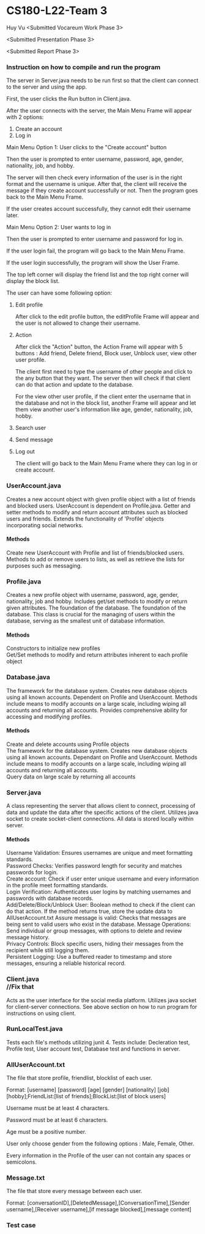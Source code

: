 # CS180-L22-Team 3

Huy Vu <Submitted Vocareum Work Phase 3>

<Submitted Presentation Phase 3>

<Submitted Report Phase 3>
### Instruction on how to compile and run the program

The server in Server.java needs to be run first so that the client can connect to the server and using the app.

First, the user clicks the Run button in Client.java.

After the user connects with the server, the Main Menu Frame will appear with 2 options:

1. Create an account
2. Log in

Main Menu Option 1: User clicks to the "Create account" button

Then the user is prompted to enter username, password, age, gender, nationality, job, and hobby.

The server will then check every information of the user is in the right format and the username is unique. After that, the client will receive the message if they create account successfully or not. Then the program goes back to the Main Menu Frame.

If the user creates account successfully, they cannot edit their username later.


Main Menu Option 2: User wants to log in

Then the user is prompted to enter username and password for log in.

If the user login fail, the program will go back to the Main Menu Frame.

If the user login successfully, the program will show the User Frame.

The top left corner will display the friend list and the top right corner will display the block list.

The user can have some following option:

1. Edit profile

   After click to the edit profile button, the editProfile Frame will appear and the user is not allowed to change their username.

2. Action

   After click the "Action" button, the Action Frame will appear with 5 buttons : Add friend, Delete friend, Block user, Unblock user, view other user profile.

   The client first need to type the username of other people and click to the any button that they want. The server then will check if that client can do that action and update to the database.

   For the view other user profile, if the client enter the username that in the database and not in the block list, another Frame will appear and let them view another user's information like age, gender, nationality, job, hobby.

3. Search user

4. Send message

5. Log out

   The client will go back to the Main Menu Frame where they can log in or create account.

### UserAccount.java <br/>
Creates a new account object with given profile object with a list of friends and blocked users. UserAccount is dependent on Profile.java.
Getter and setter methods to modify and return account attributes such as blocked users and friends.
Extends the functionality of 'Profile' objects incorporating social networks.
<br/>
#### Methods
Create new UserAccount with Profile and list of friends/blocked users.
<br/>
Methods to add or remove users to lists, as well as retrieve the lists for purposes such as messaging.
<br/>
### Profile.java <br/>
Creates a new profile object with username, password, age, gender, nationality, job and hobby. Includes get/set methods to modify or return given attributes.
The foundation of the database.
The foundation of the database. This class is crucial for the managing of users within the database, serving as the smallest unit of database information.
#### Methods
Constructors to initialize new profiles
<br/>
Get/Set methods to modify and return attributes inherent to
each profile object
<br/>

### Database.java <br/>
The framework for the database system. Creates new database objects using all known accounts. Dependent on Profile and UserAccount.
Methods include means to modify accounts on a large scale, including wiping all accounts and returning all accounts. Provides comprehensive ability for accessing and modifying profiles.
#### Methods
Create and delete accounts using Profile objects
<br/>
The framework for the database system. Creates new database objects using all known accounts. Dependant on Profile and UserAccount. Methods include means to modify accounts on a large scale, including wiping all accounts and returning all accounts.
<br/>
Query data on large scale by returning all accounts

### Server.java <br/>

A class representing the server that allows client to connect, processing of data and update the data after the specific actions of the client. 
Utilizes java socket to create socket-client connections. All data is stored locally within server. 

#### Methods

Username Validation: Ensures usernames are unique and meet formatting standards.<br/>
Password Checks: Verifies password length for security and matches passwords for login.<br/>
Create account: Check if user enter unique username and every information in the profile meet formatting standards.<br/>
Login Verification: Authenticates user logins by matching usernames and passwords with database records.<br/>
Add/Delete/Block/Unblock User: Boolean method to check if the client can do that action. If the method returns true, store the update data to AllUserAccount.txt
Assure message is valid: Checks that messages are being sent to valid users who exist in the database.
Message Operations: Send individual or group messages, with options to delete and review message history.<br/>
Privacy Controls: Block specific users, hiding their messages from the recipient while still logging them.<br/>
Persistent Logging: Use a buffered reader to timestamp and store messages, ensuring a reliable historical record.<br/>

### Client.java <br> //Fix that
Acts as the user interface for the social media platform. Utilizes java socket for client-server connections. See above section on how to run program
for instructions on using client.

### RunLocalTest.java <br>
Tests each file's methods utilizing junit 4. Tests include: Decleration test, Profile test, User account test, Database test and functions in server.

### AllUserAccount.txt <br/>
The file that store profile, friendlist, blocklist of each user.

Format: [username] [password] [age] [gender] [nationality] [job] [hobby];FriendList:[list of friends];BlockList:[list of block users]

Username must be at least 4 characters.

Password must be at least 6 characters.

Age must be a positive number.

User only choose gender from the following options : Male, Female, Other.

Every information in the Profile of the user can not contain any spaces or semicolons.

### Message.txt <br/>
The file that store every message between each user.

Format: [conversationID],[DeletedMessage],[ConversationTime],[Sender username],[Receiver username],[if message blocked],[message content]

### Test case <br/>


